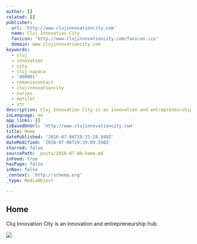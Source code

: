 ```yaml
---
author: []
related: []
publisher:
  url: 'http://www.clujinnovationcity.com'
  name: Cluj Innovation City
  favicon: 'http://www.clujinnovationcity.com/favicon.ico'
  domain: www.clujinnovationcity.com
keywords:
  - cluj
  - innovation
  - city
  - cluj-napoca
  - '400001'
  - romaniacontact
  - clujinnovationcity
  - curios
  - motilor
  - str
description: Cluj Innovation City is an innovation and entrepreneurship hub.
inLanguage: en
app_links: []
isBasedOnUrl: 'http://www.clujinnovationcity.com'
title: Home
datePublished: '2016-07-06T19:31:28.849Z'
dateModified: '2016-07-06T19:29:09.550Z'
starred: false
sourcePath: _posts/2016-07-06-home.md
inFeed: true
hasPage: false
inNav: false
_context: 'http://schema.org'
_type: MediaObject

---
```

<article style=""><h1>Home</h1><p>Cluj Innovation City is an innovation and entrepreneurship hub.</p><img src="http://static1.squarespace.com/static/5318aab6e4b025dd2621556a/t/532a2bf6e4b0acb3f8f14299/1395272706967/dreamstime_s_9115087.jpg" /></article>